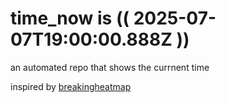 # time_now is (( 2025-07-07T19:00:00.888Z ))

an automated repo that shows the currnent time

inspired by [breakingheatmap](https://github.com/breakingheatmap/breakingheatmap)
